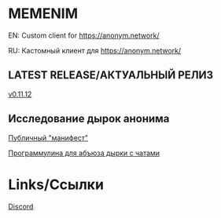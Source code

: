 # MEMENIM
EN: Custom client for https://anonym.network/

RU: Кастомный клиент для https://anonym.network/

## LATEST RELEASE/АКТУАЛЬНЫЙ РЕЛИЗ
[v0.11.12](https://github.com/MEMENIM-Project/MEMENIM-Public/releases/tag/v0.11.12)

## Исследование дырок анонима
[Публичный "манифест"](https://github.com/MEMENIM-Project/MEMENIM-Public/blob/master/docs/Message%20to%20Anonym.md)

[Программулина для абъюза дырки с чатами](https://github.com/MEMENIM-Project/MEMENIM-Public/releases/tag/judgmentTool)

# Links/Ссылки

[Discord](https://discord.gg/yfSrUwCmZ8)
